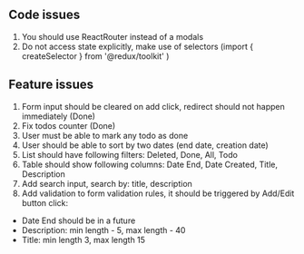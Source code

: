 ## Code issues

1. You should use ReactRouter instead of a modals
2. Do not access state explicitly, make use of selectors (import { createSelector } from '@redux/toolkit' )

## Feature issues

1. Form input should be cleared on add click, redirect should not happen immediately (Done)
2. Fix todos counter (Done)
3. User must be able to mark any todo as done
4. User should be able to sort by two dates (end date, creation date)
5. List should have following filters: Deleted, Done, All, Todo
6. Table should show following columns: Date End, Date Created, Title, Description
7. Add search input, search by: title, description
8. Add validation to form validation rules, it should be triggered by Add/Edit button click:

- Date End should be in a future
- Description: min length - 5, max length - 40
- Title: min length 3, max length 15
